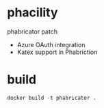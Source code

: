 # phacility

phabricator patch
* Azure OAuth integration
* Katex support in Phabriction

# build
```
docker build -t phabricator .
```
